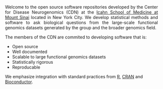 
<p align="justify">
Welcome to the open source software repositories developed by the Center for Disease Neurogenomics (CDN) at the <a href="https://icahn.mssm.edu">Icahn School of Medicine at Mount Sinai</a> located in New York City.  We develop statistical methods and software to ask biological questions from the large-scale functional genomics datasets generated by the group and the broader genomics field.
 </p>

The members of the CDN are commited to developing software that is: 

- Open source 
- Well documented
- Scalable to large functional genomics datasets
- Statistically rigorous
- Reproducable 

We emphasize integration with standard practices from <a href="https://www.r-project.org">R</a>, <a href="https://cran.r-project.org">CRAN</a> and <a href="https://bioconductor.org">Bioconductor</a>.
